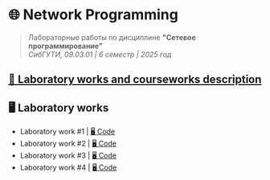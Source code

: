 # 🌐 Network Programming

> Лабораторные работы по дисциплине **"Сетевое программирование"**  
> *СибГУТИ, 09.03.01 | 6 семестр | 2025 год*

## [📄 Laboratory works and courseworks description](docs/network_prog.pdf)


## 🖥️ Laboratory works

* Laboratory work #1 | [🖥️ Code](labs/lab1/)
* Laboratory work #2 | [🖥️ Code](labs/lab2/)
* Laboratory work #3 | [🖥️ Code](labs/lab3/)
* Laboratory work #4 | [🖥️ Code](labs/lab4/)
